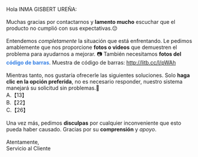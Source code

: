 Hola INMA GISBERT UREÑA:<br><br>Muchas gracias por contactarnos y <b>lamento mucho</b> escuchar que el producto no cumplió con sus expectativas.😔<br><br>Entendemos <i>completamente</i> la situación que está enfrentando. Le pedimos amablemente que nos proporcione <b>fotos o videos</b> que demuestren el problema para ayudarnos a mejorar. 📷 También necesitamos <b>fotos del <span style='color:#337FE5;'>código de barras</span></b>. Muestra de código de barras: <a href="http://litb.cc/l/pWAh">http://litb.cc/l/pWAh</a><br><br>Mientras tanto, nos gustaría ofrecerle las siguientes soluciones. Solo <b>haga clic en la opción preferida</b>, no es necesario responder, nuestro sistema manejará su solicitud sin problemas.🚀<br>A.【13】<br>B.【22】<br>C.【26】<br><br>Una vez más, pedimos <b>disculpas</b> por cualquier inconveniente que esto pueda haber causado. Gracias por su <b>comprensión</b> y <i>apoyo</i>.<br><br>Atentamente,<br>Servicio al Cliente